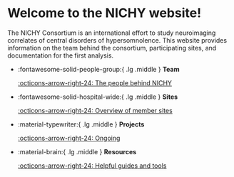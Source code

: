 # Welcome to the NICHY website!

The NICHY Consortium is an international effort to study neuroimaging correlates of central disorders of hypersomnolence. This website provides information on the team behind the consortium, participating sites, and documentation for the first analysis.

<div class="grid cards" markdown>

- :fontawesome-solid-people-group:{ .lg .middle } __Team__

    [:octicons-arrow-right-24: The people behind NICHY](working_group/team.md)

- :fontawesome-solid-hospital-wide:{ .lg .middle } __Sites__

    [:octicons-arrow-right-24: Overview of member sites](working_group/existing_sites.md)

- :material-typewriter:{ .lg .middle } __Projects__

    [:octicons-arrow-right-24: Ongoing](projects/freesurfer.md)
    
- :material-brain:{ .lg .middle } __Resources__

    [:octicons-arrow-right-24: Helpful guides and tools](resources/how_to_guides/overview.md)

</div>
